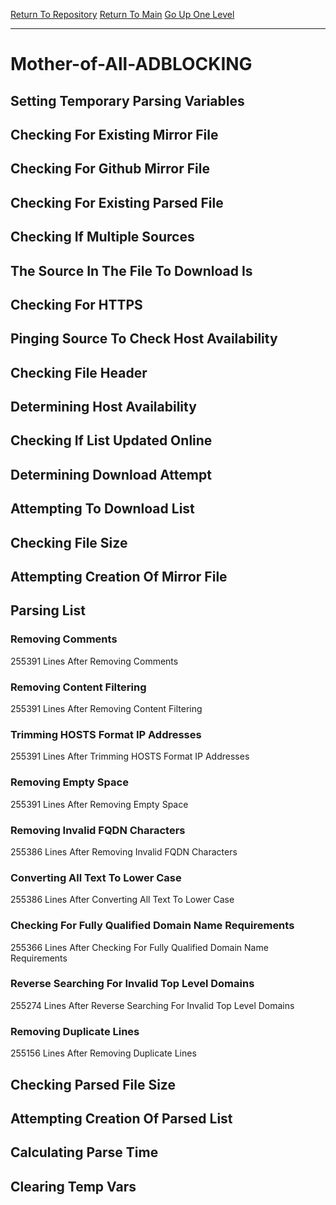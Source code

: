 [Return To Repository](https://github.com/deathbybandaid/piholeparser/)
[Return To Main](https://github.com/deathbybandaid/piholeparser/blob/dev-nomerge/RecentRunLogs/Mainlog.md)
[Go Up One Level](https://github.com/deathbybandaid/piholeparser/blob/dev-nomerge/RecentRunLogs/TopLevelScripts/30-Processing-External-Blacklists.md)
____________________________________
# Mother-of-All-ADBLOCKING
## Setting Temporary Parsing Variables
## Checking For Existing Mirror File
## Checking For Github Mirror File
## Checking For Existing Parsed File
## Checking If Multiple Sources
## The Source In The File To Download Is
## Checking For HTTPS
## Pinging Source To Check Host Availability
## Checking File Header
## Determining Host Availability
## Checking If List Updated Online
## Determining Download Attempt
## Attempting To Download List
## Checking File Size
## Attempting Creation Of Mirror File
## Parsing List
### Removing Comments
255391 Lines After Removing Comments
### Removing Content Filtering
255391 Lines After Removing Content Filtering
### Trimming HOSTS Format IP Addresses
255391 Lines After Trimming HOSTS Format IP Addresses
### Removing Empty Space
255391 Lines After Removing Empty Space
### Removing Invalid FQDN Characters
255386 Lines After Removing Invalid FQDN Characters
### Converting All Text To Lower Case
255386 Lines After Converting All Text To Lower Case
### Checking For Fully Qualified Domain Name Requirements
255366 Lines After Checking For Fully Qualified Domain Name Requirements
### Reverse Searching For Invalid Top Level Domains
255274 Lines After Reverse Searching For Invalid Top Level Domains
### Removing Duplicate Lines
255156 Lines After Removing Duplicate Lines
## Checking Parsed File Size
## Attempting Creation Of Parsed List
## Calculating Parse Time
## Clearing Temp Vars
